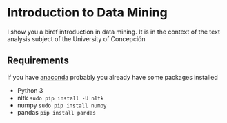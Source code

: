 # Introduction to Data Mining
I show you a biref introduction in data mining. It is in the context of the text analysis subject of the University of Concepción
## Requirements
If you have [anaconda](https://www.anaconda.com/download/#linux) probably you already have some packages installed
- Python 3
- nltk ```sudo pip install -U nltk```
- numpy ```sudo pip install numpy```
- pandas ```pip install pandas```


